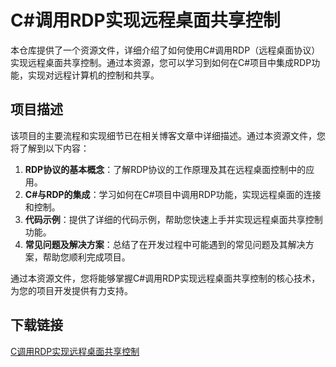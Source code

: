 # C#调用RDP实现远程桌面共享控制

本仓库提供了一个资源文件，详细介绍了如何使用C#调用RDP（远程桌面协议）实现远程桌面共享控制。通过本资源，您可以学习到如何在C#项目中集成RDP功能，实现对远程计算机的控制和共享。

## 项目描述

该项目的主要流程和实现细节已在相关博客文章中详细描述。通过本资源文件，您将了解到以下内容：

1. **RDP协议的基本概念**：了解RDP协议的工作原理及其在远程桌面控制中的应用。
2. **C#与RDP的集成**：学习如何在C#项目中调用RDP功能，实现远程桌面的连接和控制。
3. **代码示例**：提供了详细的代码示例，帮助您快速上手并实现远程桌面共享控制功能。
4. **常见问题及解决方案**：总结了在开发过程中可能遇到的常见问题及其解决方案，帮助您顺利完成项目。

通过本资源文件，您将能够掌握C#调用RDP实现远程桌面共享控制的核心技术，为您的项目开发提供有力支持。

## 下载链接

[C调用RDP实现远程桌面共享控制](https://pan.quark.cn/s/f1f13c44aeb8)